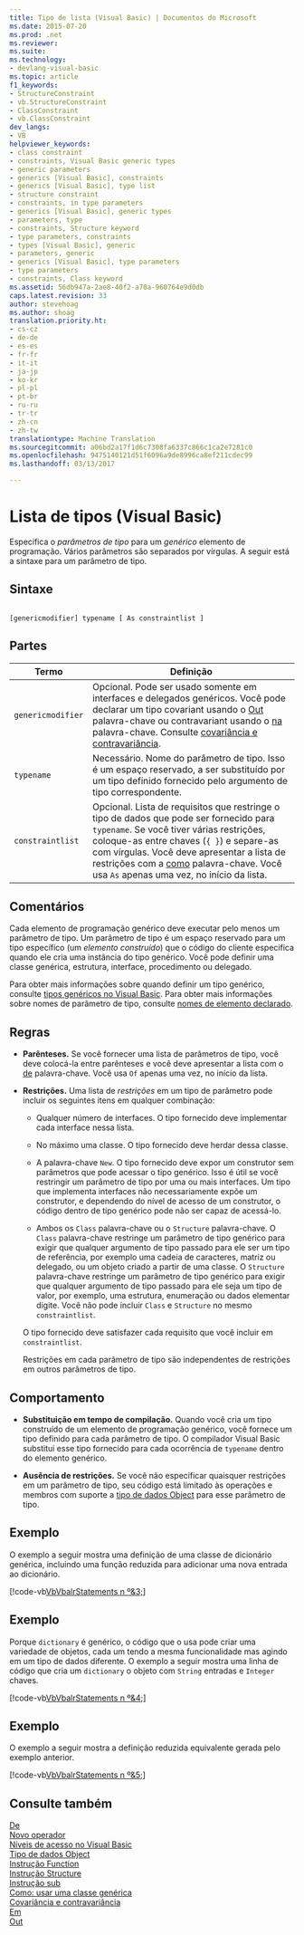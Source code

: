 ```yaml
---
title: Tipo de lista (Visual Basic) | Documentos do Microsoft
ms.date: 2015-07-20
ms.prod: .net
ms.reviewer: 
ms.suite: 
ms.technology:
- devlang-visual-basic
ms.topic: article
f1_keywords:
- StructureConstraint
- vb.StructureConstraint
- ClassConstraint
- vb.ClassConstraint
dev_langs:
- VB
helpviewer_keywords:
- class constraint
- constraints, Visual Basic generic types
- generic parameters
- generics [Visual Basic], constraints
- generics [Visual Basic], type list
- structure constraint
- constraints, in type parameters
- generics [Visual Basic], generic types
- parameters, type
- constraints, Structure keyword
- type parameters, constraints
- types [Visual Basic], generic
- parameters, generic
- generics [Visual Basic], type parameters
- type parameters
- constraints, Class keyword
ms.assetid: 56db947a-2ae8-40f2-a70a-960764e9d0db
caps.latest.revision: 33
author: stevehoag
ms.author: shoag
translation.priority.ht:
- cs-cz
- de-de
- es-es
- fr-fr
- it-it
- ja-jp
- ko-kr
- pl-pl
- pt-br
- ru-ru
- tr-tr
- zh-cn
- zh-tw
translationtype: Machine Translation
ms.sourcegitcommit: a06bd2a17f1d6c7308fa6337c866c1ca2e7281c0
ms.openlocfilehash: 9475140121d51f6096a9de8996ca8ef211cdec99
ms.lasthandoff: 03/13/2017

---
```

# <a name="type-list-visual-basic"></a>Lista de tipos (Visual Basic)
Especifica o *parâmetros de tipo* para um *genérico* elemento de programação. Vários parâmetros são separados por vírgulas. A seguir está a sintaxe para um parâmetro de tipo.  
  
## <a name="syntax"></a>Sintaxe  
  
```  
  
[genericmodifier] typename [ As constraintlist ]  
```  
  
## <a name="parts"></a>Partes  
  
|Termo|Definição|  
|---|---|  
|`genericmodifier`|Opcional. Pode ser usado somente em interfaces e delegados genéricos. Você pode declarar um tipo covariant usando o [Out](../../../visual-basic/language-reference/modifiers/out-generic-modifier.md) palavra-chave ou contravariant usando o [na](../../../visual-basic/language-reference/modifiers/in-generic-modifier.md) palavra-chave. Consulte [covariância e contravariância](http://msdn.microsoft.com/library/a58cc086-276f-4f91-a366-85b7f95f38b8).|  
|`typename`|Necessário. Nome do parâmetro de tipo. Isso é um espaço reservado, a ser substituído por um tipo definido fornecido pelo argumento de tipo correspondente.|  
|`constraintlist`|Opcional. Lista de requisitos que restringe o tipo de dados que pode ser fornecido para `typename`. Se você tiver várias restrições, coloque-as entre chaves (`{ }`) e separe-as com vírgulas. Você deve apresentar a lista de restrições com a [como](../../../visual-basic/language-reference/statements/as-clause.md) palavra-chave. Você usa `As` apenas uma vez, no início da lista.|  
  
## <a name="remarks"></a>Comentários  
 Cada elemento de programação genérico deve executar pelo menos um parâmetro de tipo. Um parâmetro de tipo é um espaço reservado para um tipo específico (um *elemento construído*) que o código do cliente especifica quando ele cria uma instância do tipo genérico. Você pode definir uma classe genérica, estrutura, interface, procedimento ou delegado.  
  
 Para obter mais informações sobre quando definir um tipo genérico, consulte [tipos genéricos no Visual Basic](../../../visual-basic/programming-guide/language-features/data-types/generic-types.md). Para obter mais informações sobre nomes de parâmetro de tipo, consulte [nomes de elemento declarado](../../../visual-basic/programming-guide/language-features/declared-elements/declared-element-names.md).  
  
## <a name="rules"></a>Regras  
  
-   **Parênteses.** Se você fornecer uma lista de parâmetros de tipo, você deve colocá-la entre parênteses e você deve apresentar a lista com o [de](../../../visual-basic/language-reference/statements/of-clause.md) palavra-chave. Você usa `Of` apenas uma vez, no início da lista.  
  
-   **Restrições.** Uma lista de *restrições* em um tipo de parâmetro pode incluir os seguintes itens em qualquer combinação:  
  
    -   Qualquer número de interfaces. O tipo fornecido deve implementar cada interface nessa lista.  
  
    -   No máximo uma classe. O tipo fornecido deve herdar dessa classe.  
  
    -   A palavra-chave `New`. O tipo fornecido deve expor um construtor sem parâmetros que pode acessar o tipo genérico. Isso é útil se você restringir um parâmetro de tipo por uma ou mais interfaces. Um tipo que implementa interfaces não necessariamente expõe um construtor, e dependendo do nível de acesso de um construtor, o código dentro de tipo genérico pode não ser capaz de acessá-lo.  
  
    -   Ambos os `Class` palavra-chave ou o `Structure` palavra-chave. O `Class` palavra-chave restringe um parâmetro de tipo genérico para exigir que qualquer argumento de tipo passado para ele ser um tipo de referência, por exemplo uma cadeia de caracteres, matriz ou delegado, ou um objeto criado a partir de uma classe. O `Structure` palavra-chave restringe um parâmetro de tipo genérico para exigir que qualquer argumento de tipo passado para ele seja um tipo de valor, por exemplo, uma estrutura, enumeração ou dados elementar digite. Você não pode incluir `Class` e `Structure` no mesmo `constraintlist`.  
  
     O tipo fornecido deve satisfazer cada requisito que você incluir em `constraintlist`.  
  
     Restrições em cada parâmetro de tipo são independentes de restrições em outros parâmetros de tipo.  
  
## <a name="behavior"></a>Comportamento  
  
-   **Substituição em tempo de compilação.** Quando você cria um tipo construído de um elemento de programação genérico, você fornece um tipo definido para cada parâmetro de tipo. O compilador Visual Basic substitui esse tipo fornecido para cada ocorrência de `typename` dentro do elemento genérico.  
  
-   **Ausência de restrições.** Se você não especificar quaisquer restrições em um parâmetro de tipo, seu código está limitado às operações e membros com suporte a [tipo de dados Object](../../../visual-basic/language-reference/data-types/object-data-type.md) para esse parâmetro de tipo.  
  
## <a name="example"></a>Exemplo  
 O exemplo a seguir mostra uma definição de uma classe de dicionário genérica, incluindo uma função reduzida para adicionar uma nova entrada ao dicionário.  
  
 [!code-vb[VbVbalrStatements n º&3;](../../../visual-basic/language-reference/error-messages/codesnippet/VisualBasic/type-list_1.vb)]  
  
## <a name="example"></a>Exemplo  
 Porque `dictionary` é genérico, o código que o usa pode criar uma variedade de objetos, cada um tendo a mesma funcionalidade mas agindo em um tipo de dados diferente. O exemplo a seguir mostra uma linha de código que cria um `dictionary` o objeto com `String` entradas e `Integer` chaves.  
  
 [!code-vb[VbVbalrStatements n º&4;](../../../visual-basic/language-reference/error-messages/codesnippet/VisualBasic/type-list_2.vb)]  
  
## <a name="example"></a>Exemplo  
 O exemplo a seguir mostra a definição reduzida equivalente gerada pelo exemplo anterior.  
  
 [!code-vb[VbVbalrStatements n º&5;](../../../visual-basic/language-reference/error-messages/codesnippet/VisualBasic/type-list_3.vb)]  
  
## <a name="see-also"></a>Consulte também  
 [De](../../../visual-basic/language-reference/statements/of-clause.md)   
 [Novo operador](../../../visual-basic/language-reference/operators/new-operator.md)   
 [Níveis de acesso no Visual Basic](../../../visual-basic/programming-guide/language-features/declared-elements/access-levels.md)   
 [Tipo de dados Object](../../../visual-basic/language-reference/data-types/object-data-type.md)   
 [Instrução Function](../../../visual-basic/language-reference/statements/function-statement.md)   
 [Instrução Structure](../../../visual-basic/language-reference/statements/structure-statement.md)   
 [Instrução sub](../../../visual-basic/language-reference/statements/sub-statement.md)   
 [Como: usar uma classe genérica](../../../visual-basic/programming-guide/language-features/data-types/how-to-use-a-generic-class.md)   
 [Covariância e contravariância](http://msdn.microsoft.com/library/a58cc086-276f-4f91-a366-85b7f95f38b8)   
 [Em](../../../visual-basic/language-reference/modifiers/in-generic-modifier.md)   
 [Out](../../../visual-basic/language-reference/modifiers/out-generic-modifier.md)
